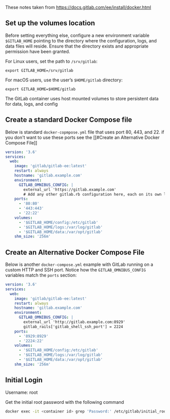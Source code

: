 These notes taken from https://docs.gitlab.com/ee/install/docker.html

## Set up the volumes location[](https://docs.gitlab.com/ee/install/docker.html#set-up-the-volumes-location "Permalink")

Before setting everything else, configure a new environment variable `$GITLAB_HOME` pointing to the directory where the configuration, logs, and data files will reside. Ensure that the directory exists and appropriate permission have been granted.

For Linux users, set the path to `/srv/gitlab`:

```
export GITLAB_HOME=/srv/gitlab
```

For macOS users, use the user’s `$HOME/gitlab` directory:

```
export GITLAB_HOME=$HOME/gitlab
```

The GitLab container uses host mounted volumes to store persistent data for data, logs, and config

## Create a standard Docker Compose file

Below is standard `docker-copmpose.yml` file that uses port 80, 443, and 22. if you don't want to use these ports see the [[#Create an Alternative Docker Compose File]]
```yaml
version: '3.6'
services:
  web:
    image: 'gitlab/gitlab-ee:latest'
    restart: always
    hostname: 'gitlab.example.com'
    environment:
      GITLAB_OMNIBUS_CONFIG: |
        external_url 'https://gitlab.example.com'
        # Add any other gitlab.rb configuration here, each on its own line
    ports:
      - '80:80'
      - '443:443'
      - '22:22'
    volumes:
      - '$GITLAB_HOME/config:/etc/gitlab'
      - '$GITLAB_HOME/logs:/var/log/gitlab'
      - '$GITLAB_HOME/data:/var/opt/gitlab'
    shm_size: '256m'
```

## Create an Alternative Docker Compose File

Below is another `docker-compose.yml` example with GitLab running on a custom HTTP and SSH port. Notice how the `GITLAB_OMNIBUS_CONFIG` variables match the `ports` section:

```yaml
version: '3.6'
services:
  web:
    image: 'gitlab/gitlab-ee:latest'
    restart: always
    hostname: 'gitlab.example.com'
    environment:
      GITLAB_OMNIBUS_CONFIG: |
        external_url 'http://gitlab.example.com:8929'
        gitlab_rails['gitlab_shell_ssh_port'] = 2224
    ports:
      - '8929:8929'
      - '2224:22'
    volumes:
      - '$GITLAB_HOME/config:/etc/gitlab'
      - '$GITLAB_HOME/logs:/var/log/gitlab'
      - '$GITLAB_HOME/data:/var/opt/gitlab'
    shm_size: '256m'
```

## Initial Login

Username: root

Get the initial root password with the following command

```bash
docker exec -it <container id> grep 'Password:' /etc/gitlab/initial_root_password
```

